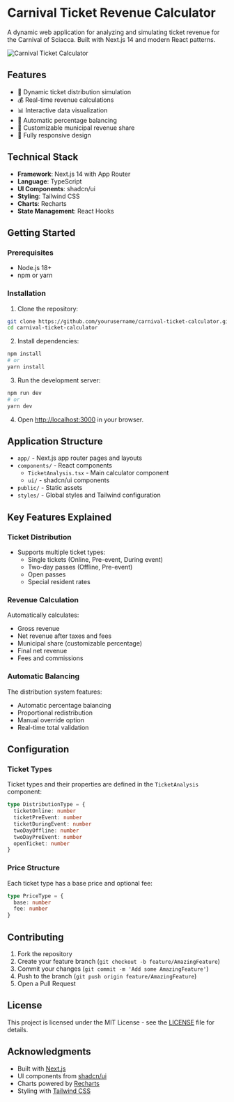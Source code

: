 # Carnival Ticket Revenue Calculator

A dynamic web application for analyzing and simulating ticket revenue for the Carnival of Sciacca. Built with Next.js 14 and modern React patterns.

![Carnival Ticket Calculator](./public/preview.png)

## Features

- 🎫 Dynamic ticket distribution simulation
- 💰 Real-time revenue calculations
- 📊 Interactive data visualization
- 🔄 Automatic percentage balancing
- 💸 Customizable municipal revenue share
- 📱 Fully responsive design

## Technical Stack

- **Framework**: Next.js 14 with App Router
- **Language**: TypeScript
- **UI Components**: shadcn/ui
- **Styling**: Tailwind CSS
- **Charts**: Recharts
- **State Management**: React Hooks

## Getting Started

### Prerequisites

- Node.js 18+ 
- npm or yarn

### Installation

1. Clone the repository:
```bash
git clone https://github.com/yourusername/carnival-ticket-calculator.git
cd carnival-ticket-calculator
```

2. Install dependencies:
```bash
npm install
# or
yarn install
```

3. Run the development server:
```bash
npm run dev
# or
yarn dev
```

4. Open [http://localhost:3000](http://localhost:3000) in your browser.

## Application Structure

- `app/` - Next.js app router pages and layouts
- `components/` - React components
  - `TicketAnalysis.tsx` - Main calculator component
  - `ui/` - shadcn/ui components
- `public/` - Static assets
- `styles/` - Global styles and Tailwind configuration

## Key Features Explained

### Ticket Distribution

- Supports multiple ticket types:
  - Single tickets (Online, Pre-event, During event)
  - Two-day passes (Offline, Pre-event)
  - Open passes
  - Special resident rates

### Revenue Calculation

Automatically calculates:
- Gross revenue
- Net revenue after taxes and fees
- Municipal share (customizable percentage)
- Final net revenue
- Fees and commissions

### Automatic Balancing

The distribution system features:
- Automatic percentage balancing
- Proportional redistribution
- Manual override option
- Real-time total validation

## Configuration

### Ticket Types

Ticket types and their properties are defined in the `TicketAnalysis` component:

```typescript
type DistributionType = {
  ticketOnline: number
  ticketPreEvent: number
  ticketDuringEvent: number
  twoDayOffline: number
  twoDayPreEvent: number
  openTicket: number
}
```

### Price Structure

Each ticket type has a base price and optional fee:

```typescript
type PriceType = {
  base: number
  fee: number
}
```

## Contributing

1. Fork the repository
2. Create your feature branch (`git checkout -b feature/AmazingFeature`)
3. Commit your changes (`git commit -m 'Add some AmazingFeature'`)
4. Push to the branch (`git push origin feature/AmazingFeature`)
5. Open a Pull Request

## License

This project is licensed under the MIT License - see the [LICENSE](LICENSE) file for details.

## Acknowledgments

- Built with [Next.js](https://nextjs.org/)
- UI components from [shadcn/ui](https://ui.shadcn.com/)
- Charts powered by [Recharts](https://recharts.org/)
- Styling with [Tailwind CSS](https://tailwindcss.com/)
